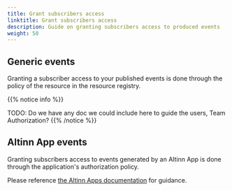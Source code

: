 ```yaml
---
title: Grant subscribers access
linktitle: Grant subscribers access
description: Guide on granting subscribers access to produced events
weight: 50
---
```


## Generic events
Granting a subscriber access to your published events is done through the policy of the 
resource in the resource registry. 

{{% notice info  %}}

TODO: Do we have any doc we could include here to guide the users, Team Authorization? 
{{% /notice %}}


## Altinn App events

Granting subscribers access to events generated by an Altinn App is done through the application's
authorization policy. 

Please reference [the Altinn Apps documentation](../../../../app/development/configuration/authorization/) for guidance.
